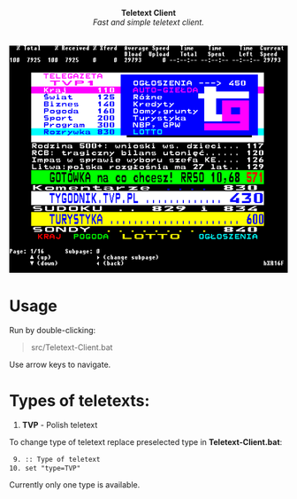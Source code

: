<p align="center">
	<b>Teletext Client</b>
	<br>
	<i>Fast and simple teletext client.</i>
	<br><br><br>
	<img alt="screenshot" src="media/Screenshot_1.png">
</p>

# Usage
Run by double-clicking:
> src/Teletext-Client.bat

Use arrow keys to navigate.

# Types of teletexts:
1. **TVP** - Polish teletext

To change type of teletext replace preselected type in **Teletext-Client.bat**:<br>
```batchfile
 9. :: Type of teletext
10. set "type=TVP"
```

Currently only one type is available.
